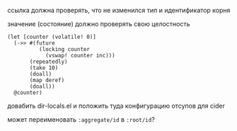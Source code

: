 ссылка должна проверять, что не изменился тип и идентификатор корня

значение (состояние) должно проверять свою целостность



```
(let [counter (volatile! 0)]
  (->> #(future
          (locking counter
            (vswap! counter inc)))
       (repeatedly)
       (take 10)
       (doall)
       (map deref)
       (doall))
  @counter)
```


довабить dir-locals.el и положить туда конфигурацию отсупов для cider


может переименовать `:aggregate/id` в `:root/id`?
